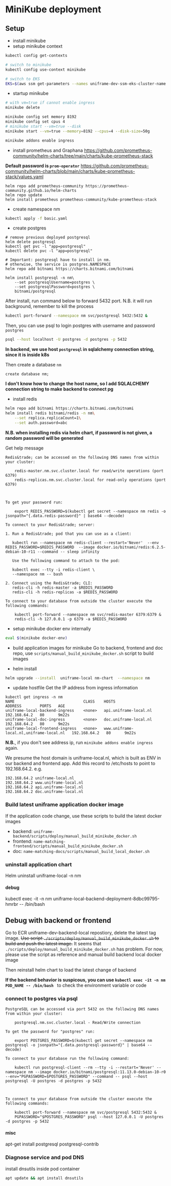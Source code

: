 # MiniKube deployment

## Setup
- install minikube
- setup minikube context
```bash
kubectl config get-contexts

# switch to minikube
kubectl config use-context minikube

# switch to EKS
EKS=$(aws ssm get-parameters --names uniframe-dev-ssm-eks-cluster-name --query "Parameters[0].Value" | tr -d '"') ; aws eks update-kubeconfig --name $EKS
``` 
- startup minikube
```bash
# with vm=true if cannot enable ingress
minikube delete

minikube config set memory 8192
minikube config set cpus 4
# minikube start --vm=true --disk
minikube start --vm=true --memory=8192 --cpus=4 --disk-size=50g

minikube addons enable ingress

```

- install prometheus and Graphana
https://github.com/prometheus-community/helm-charts/tree/main/charts/kube-prometheus-stack

**Default password is `prom-operator`**
https://github.com/prometheus-community/helm-charts/blob/main/charts/kube-prometheus-stack/values.yaml

```
helm repo add prometheus-community https://prometheus-community.github.io/helm-charts
helm repo update
helm install prometheus prometheus-community/kube-prometheus-stack
```



- create namespace nm
```bash
kubectl apply -f basic.yaml
```

- create postgres
```
# remove previous deployed postgresql
helm delete postgresql
kubectl get pvc -l "app=postgresql"
kubectl delete pvc -l "app=postgresql"

# Important: postgresql have to install in nm.
# otherwise, the service is postgres.NAMESPACE
helm repo add bitnami https://charts.bitnami.com/bitnami

helm install postgresql -n nm\
    --set postgresqlUsername=postgres \
    --set postgresqlPassword=postgres \
    bitnami/postgresql

```

After install, run command below to forward 5432 port. N.B. it will run background, remember to kill the process
```bash
kubectl port-forward --namespace nm svc/postgresql 5432:5432 &
```

Then, you can use psql to login postgres with username and password `postgres`
```bash
psql --host localhost -U postgres -d postgres -p 5432
```
**In backend, we use host `postgresql` in sqlalchemy connection string, since it is inside k8s**

Then create a database `nm`
```
create database nm;
```


**I don't know how to change the host name, so I add SQLALCHEMY connection string to make backend to connect pg**


- install redis
``` bash
helm repo add bitnami https://charts.bitnami.com/bitnami
helm install redis bitnami/redis -n nm\
    --set replica.replicaCount=1\
    --set auth.password=abc
```
**N.B. when installing redis via helm chart, if password is not given, a random password will be generated**

Get help message
```
Redis&trade; can be accessed on the following DNS names from within your cluster:

    redis-master.nm.svc.cluster.local for read/write operations (port 6379)
    redis-replicas.nm.svc.cluster.local for read-only operations (port 6379)



To get your password run:

    export REDIS_PASSWORD=$(kubectl get secret --namespace nm redis -o jsonpath="{.data.redis-password}" | base64 --decode)

To connect to your Redis&trade; server:

1. Run a Redis&trade; pod that you can use as a client:

   kubectl run --namespace nm redis-client --restart='Never'  --env REDIS_PASSWORD=$REDIS_PASSWORD  --image docker.io/bitnami/redis:6.2.5-debian-10-r11 --command -- sleep infinity

   Use the following command to attach to the pod:

   kubectl exec --tty -i redis-client \
   --namespace nm -- bash

2. Connect using the Redis&trade; CLI:
   redis-cli -h redis-master -a $REDIS_PASSWORD
   redis-cli -h redis-replicas -a $REDIS_PASSWORD

To connect to your database from outside the cluster execute the following commands:

    kubectl port-forward --namespace nm svc/redis-master 6379:6379 &
    redis-cli -h 127.0.0.1 -p 6379 -a $REDIS_PASSWORD
```


- setup minikube docker env internally
```bash
eval $(minikube docker-env)
```
- build application images for minikube
Go to backend, frontend and doc repo, use `scripts/manual_build_minikube_docker.sh` script to build images


- helm install
```bash
helm upgrade --install  uniframe-local nm-chart  --namespace nm        
```
- update hostfile
Get the IP address from ingress information
```
kubectl get ingress -n nm 
NAME                              CLASS    HOSTS                                     ADDRESS        PORTS   AGE
uniframe-local-backend-ingress    <none>   api.uniframe-local.nl                     192.168.64.2   80      9m22s
uniframe-local-doc-ingress        <none>   doc.uniframe-local.nl                     192.168.64.2   80      9m22s
uniframe-local-frontend-ingress   <none>   www.uniframe-local.nl,uniframe-local.nl   192.168.64.2   80      9m22s
```

**N.B.**, if you don't see address ip, run `minikube addons enable ingress` again.


We presume the host domain is uniframe-local.nl, which is built as ENV in our backend and frontend app. Add this record to /etc/hosts to point to 192.168.64.2. e.g.
```
192.168.64.2 uniframe-local.nl
192.168.64.2 www.uniframe-local.nl
192.168.64.2 api.uniframe-local.nl
192.168.64.2 doc.uniframe-local.nl
```

### Build latest uniframe application docker image
If the application code change, use these scripts to build the latest docker images
- backend: `uniframe-backend/scripts/deploy/manual_build_minikube_docker.sh`
- frontend: `name-matching-frontend/scripts/manual_build_minikube_docker.sh`
- doc: `name-matching-docs/scripts/manual_build_local_docker.sh`





### uninstall application chart
Helm uninstall uniframe-local -n nm   


#### debug
kubectl exec -it  -n nm uniframe-local-backend-deployment-8dbc99795-hmrbr   -- /bin/bash 

## Debug with backend or frontend
Go to ECR uniframe-dev-backend-local repostiory, delete the latest tag image. 
~~Use script `./scripts/deploy/manual_build_minikube_docker.sh` to build and push the latest image.~~
It seems that `./scripts/deploy/manual_build_minikube_docker.sh` has problem. For now, please use the script as reference and manual build backend local docker image 

Then reinstall helm chart to load the latest change of backend

**If the backend behavior is suspicous, you can use `kubectl exec -it -n nm POD_NAME -- /bin/bash `** to check the environment variable or code




### connect to postgres via psql
```
PostgreSQL can be accessed via port 5432 on the following DNS names from within your cluster:

    postgresql.nm.svc.cluster.local - Read/Write connection

To get the password for "postgres" run:

    export POSTGRES_PASSWORD=$(kubectl get secret --namespace nm postgresql -o jsonpath="{.data.postgresql-password}" | base64 --decode)

To connect to your database run the following command:

    kubectl run postgresql-client --rm --tty -i --restart='Never' --namespace nm --image docker.io/bitnami/postgresql:11.13.0-debian-10-r0 --env="PGPASSWORD=$POSTGRES_PASSWORD" --command -- psql --host postgresql -U postgres -d postgres -p 5432



To connect to your database from outside the cluster execute the following commands:

    kubectl port-forward --namespace nm svc/postgresql 5432:5432 &
    PGPASSWORD="$POSTGRES_PASSWORD" psql --host 127.0.0.1 -U postgres -d postgres -p 5432
```

#### misc
apt-get install postgresql postgresql-contrib

### Diagnose service and pod DNS
install dnsutils inside pod container
```bash
apt update && apt install dnsutils
```

